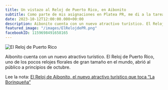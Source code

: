 ```yaml
---
title: Un vistazo al Reloj de Puerto Rico, en Aibonito
subtitle: Como parte de mis asignaciones en Platea PR, me di a la tarea de cazar flamboyanes alrededor de Puerto Rico durante dos meses. Aquí el reel con par de curiosidades y dónde encontrarlos.
date: 2023-10-12T12:00:00.000+00:00
description: Aibonito cuenta con un nuevo atractivo turístico. El Reloj de Puerto Rico, uno de los pocos relojes florales de gran tamaño en el mundo, abrió al público a principios de octubre.
featured_image: "/images/ElRelojdePR.png"
facebookID: 1159698491658165
---
```

![El Reloj de Puerto Rico](/images/ElRelojdePR.png)

<p>Aibonito cuenta con un nuevo atractivo turístico. El Reloj de Puerto Rico, uno de los pocos relojes florales de gran tamaño en el mundo, abrió al público a principios de octubre.</p>

<p>Lee la nota: <a href="https://www.plateapr.com/el-reloj-de-aibonito-el-nuevo-atractivo-turistico-canta-la-borinquena/">El Reloj de Aibonito, el nuevo atractivo turístico que toca “La Borinqueña”</a></p>


